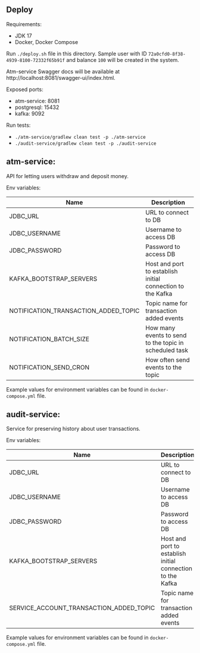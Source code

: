 ## Deploy

Requirements:

- JDK 17
- Docker, Docker Compose

Run `./deploy.sh` file in this directory. Sample user with ID `72a0cfd0-8f38-4939-8100-72332f65b91f` and balance `100` will be created in the system.

Atm-service Swagger docs will be available at http://localhost:8081/swagger-ui/index.html.

Exposed ports:

- atm-service: 8081
- postgresql: 15432
- kafka: 9092

Run tests:

- `./atm-service/gradlew clean test -p ./atm-service`
- `./audit-service/gradlew clean test -p ./audit-service`

## atm-service:

API for letting users withdraw and deposit money.

Env variables:

| Name                                 | Description                                                |
|--------------------------------------|------------------------------------------------------------|
| JDBC_URL                             | URL to connect to DB                                       |
| JDBC_USERNAME                        | Username to access DB                                      |
| JDBC_PASSWORD                        | Password to access DB                                      |
| KAFKA_BOOTSTRAP_SERVERS              | Host and port to establish initial connection to the Kafka |
| NOTIFICATION_TRANSACTION_ADDED_TOPIC | Topic name for transaction added events                    |
| NOTIFICATION_BATCH_SIZE              | How many events to send to the topic in scheduled task     |
| NOTIFICATION_SEND_CRON               | How often send events to the topic                         |

Example values for environment variables can be found in `docker-compose.yml` file.

## audit-service:

Service for preserving history about user transactions.

Env variables:

| Name                                    | Description                                                |
|-----------------------------------------|------------------------------------------------------------|
| JDBC_URL                                | URL to connect to DB                                       |
| JDBC_USERNAME                           | Username to access DB                                      |
| JDBC_PASSWORD                           | Password to access DB                                      |
| KAFKA_BOOTSTRAP_SERVERS                 | Host and port to establish initial connection to the Kafka |
| SERVICE_ACCOUNT_TRANSACTION_ADDED_TOPIC | Topic name for transaction added events                    |

Example values for environment variables can be found in `docker-compose.yml` file.